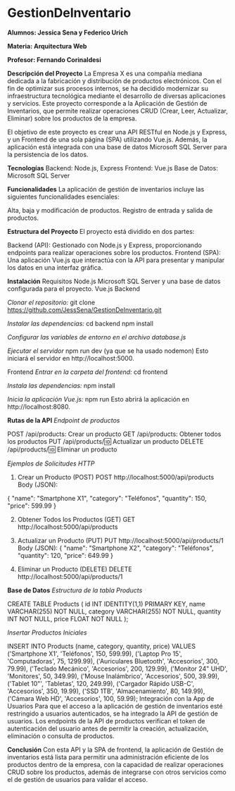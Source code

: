 # GestionDeInventario

**Alumnos: Jessica Sena y Federico Urich**

**Materia: Arquitectura Web**

**Profesor: Fernando Corinaldesi**

**Descripción del Proyecto**
La Empresa X es una compañía mediana dedicada a la fabricación y distribución de productos electrónicos. Con el fin de optimizar sus procesos internos, se ha decidido modernizar su infraestructura tecnológica mediante el desarrollo de diversas aplicaciones y servicios. Este proyecto corresponde a la Aplicación de Gestión de Inventarios, que permite realizar operaciones CRUD (Crear, Leer, Actualizar, Eliminar) sobre los productos de la empresa.

El objetivo de este proyecto es crear una API RESTful en Node.js y Express, y un Frontend de una sola página (SPA) utilizando Vue.js. Además, la aplicación está integrada con una base de datos Microsoft SQL Server para la persistencia de los datos.

**Tecnologías**
Backend: Node.js, Express
Frontend: Vue.js
Base de Datos: Microsoft SQL Server

**Funcionalidades**
La aplicación de gestión de inventarios incluye las siguientes funcionalidades esenciales:

Alta, baja y modificación de productos.
Registro de entrada y salida de productos.

**Estructura del Proyecto**
El proyecto está dividido en dos partes:

Backend (API): Gestionado con Node.js y Express, proporcionando endpoints para realizar operaciones sobre los productos.
Frontend (SPA): Una aplicación Vue.js que interactúa con la API para presentar y manipular los datos en una interfaz gráfica.

**Instalación**
Requisitos
Node.js 
Microsoft SQL Server y una base de datos configurada para el proyecto.
Vue.js 
Backend

*Clonar el repositorio:*
git clone https://github.com/JessSena/GestionDeInventario.git 

*Instalar las dependencias:*
cd backend
npm install

*Configurar las variables de entorno en el archivo database.js*

*Ejecutar el servidor*
npm run dev (ya que se ha usado nodemon)
Esto iniciará el servidor en http://localhost:5000.

Frontend
*Entrar en la carpeta del frontend:*
cd frontend

*Instala las dependencias:*
npm install

*Inicia la aplicación Vue.js:*
npm run 
Esto abrirá la aplicación en http://localhost:8080.

**Rutas de la API**
*Endpoint de productos*

POST /api/products: Crear un producto
GET /api/products: Obtener todos los productos
PUT /api/products/:id: Actualizar un producto
DELETE /api/products/:id: Eliminar un producto

*Ejemplos de Solicitudes HTTP*
1. Crear un Producto (POST)
POST http://localhost:5000/api/products
Body (JSON):

{
  "name": "Smartphone X1",
  "category": "Teléfonos",
  "quantity": 150,
  "price": 599.99
}

2. Obtener Todos los Productos (GET)
GET http://localhost:5000/api/products

3. Actualizar un Producto (PUT)
PUT http://localhost:5000/api/products/1
Body (JSON):
{
  "name": "Smartphone X2",
  "category": "Teléfonos",
  "quantity": 120,
  "price": 649.99
}

4. Eliminar un Producto (DELETE)
DELETE http://localhost:5000/api/products/1

**Base de Datos**
*Estructura de la tabla Products*

CREATE TABLE Products (
    id INT IDENTITY(1,1) PRIMARY KEY,
    name VARCHAR(255) NOT NULL,
    category VARCHAR(255) NOT NULL,
    quantity INT NOT NULL,
    price FLOAT NOT NULL
);

*Insertar Productos Iniciales*

INSERT INTO Products (name, category, quantity, price)
VALUES 
    ('Smartphone X1', 'Teléfonos', 150, 599.99),
    ('Laptop Pro 15', 'Computadoras', 75, 1299.99),
    ('Auriculares Bluetooth', 'Accesorios', 300, 79.99),
    ('Teclado Mecánico', 'Accesorios', 200, 129.99),
    ('Monitor 24" UHD', 'Monitores', 50, 349.99),
    ('Mouse Inalámbrico', 'Accesorios', 500, 39.99),
    ('Tablet 10"', 'Tabletas', 120, 249.99),
    ('Cargador Rápido USB-C', 'Accesorios', 350, 19.99),
    ('SSD 1TB', 'Almacenamiento', 80, 149.99),
    ('Cámara Web HD', 'Accesorios', 100, 59.99);
Integración con la App de Usuarios
Para que el acceso a la aplicación de gestión de inventarios esté restringido a usuarios autenticados, se ha integrado la API de gestión de usuarios. Los endpoints de la API de productos verifican el token de autenticación del usuario antes de permitir la creación, actualización, eliminación o consulta de productos.

**Conclusión**
Con esta API y la SPA de frontend, la aplicación de Gestión de inventarios está lista para permitir una administración eficiente de los productos dentro de la empresa, con la capacidad de realizar operaciones CRUD sobre los productos, además de integrarse con otros servicios como el de gestión de usuarios para validar el acceso.